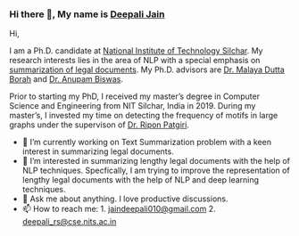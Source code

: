 ### Hi there 👋, My name is [Deepali Jain](https://sites.google.com/view/deepalijain/home?authuser=3)

Hi,

I am a Ph.D. candidate at [National Institute of Technology Silchar](http://www.nits.ac.in/). My research interests lies in the area of NLP with a special emphasis on [summarization of legal documents](https://www.sciencedirect.com/science/article/pii/S1574013721000289). My Ph.D. advisors are [Dr. Malaya Dutta Borah](http://cs.nits.ac.in/malaya/) and [Dr. Anupam Biswas](http://cs.nits.ac.in/anupam/).

Prior to starting my PhD, I received my master’s degree in Computer Science and Engineering from NIT Silchar, India in 2019. During my master’s, I invested my time on detecting the frequency of motifs in large graphs under the supervison of [Dr. Ripon Patgiri](http://cs.nits.ac.in/rp/).
- 🔭 I’m currently working on Text Summarization problem with a keen interest in summarizing legal documents. 
- 🌱 I’m interested in summarizing lengthy legal documents with the help of NLP techniques. Specfically, I am trying to improve the representation of lengthy legal documents with the help of NLP and deep learning techniques.
- 💬 Ask me about anything. I love productive discussions.
- 📫 How to reach me: 1. jaindeepali010@gmail.com 2. deepali_rs@cse.nits.ac.in
